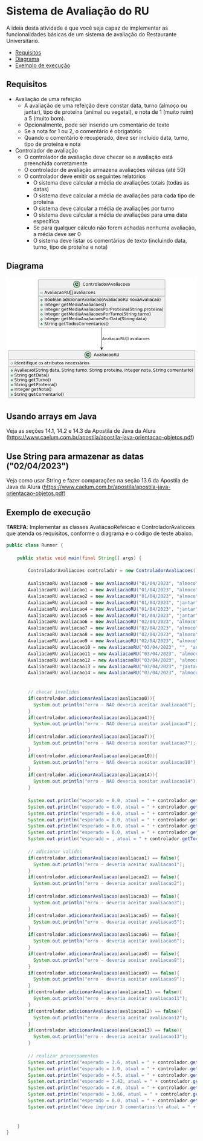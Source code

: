 # Sistema de Avaliação do RU

A ideia desta atividade é que você seja capaz de implementar as funcionalidades
básicas de um sistema de avaliação do Restaurante Universitário.

- [Requisitos](#requisitos)
- [Diagrama](#diagrama)
- [Exemplo de execução](#exemplo-de-execução)

## Requisitos

- Avaliação de uma refeição
  - A avaliação de uma refeição deve constar data, turno (almoço ou jantar), tipo de proteína (animal ou vegetal), e nota de 1 (muito ruim) a 5 (muito bom). 
  - Opcionalmente, pode ser inserido um comentário de texto
  - Se a nota for 1 ou 2, o comentário é obrigatório
  - Quando o comentário é recuperado, deve ser incluído data, turno, tipo de proteína e nota
- Controlador de avaliação
  - O controlador de avaliação deve checar se a avaliação está preenchida corretamente
  - O controlador de avaliação armazena avaliações válidas (até 50)
  - O controlador deve emitir os seguintes relatórios
    - O sistema deve calcular a média de avaliações totais (todas as datas)
    - O sistema deve calcular a média de avaliações para cada tipo de proteína
    - O sistema deve calcular a média de avaliações por turno
    - O sistema deve calcular a média de avaliações para uma data específica
    - Se para qualquer cálculo não forem achadas nenhuma avaliação, a média deve ser 0
    - O sistema deve listar os comentários de texto (incluindo data, turno, tipo de proteína e nota)

## Diagrama
![Diagrama UML](avaliacao-ru.png)


## Usando arrays em Java 

Veja as seções 14.1, 14.2 e 14.3 da Apostila de Java da Alura (https://www.caelum.com.br/apostila/apostila-java-orientacao-objetos.pdf)

## Use String para armazenar as datas ("02/04/2023")

Veja como usar String e fazer comparações na seção 13.6 da Apostila de Java da Alura (https://www.caelum.com.br/apostila/apostila-java-orientacao-objetos.pdf)


## Exemplo de execução 

**TAREFA**: Implementar as classes AvaliacaoRefeicao e ControladorAvalicoes que atenda os requisitos, conforme o diagrama e o código de teste abaixo.

```java
public class Runner {

    public static void main(final String[] args) {

        ControladorAvaliacoes controlador = new ControladorAvaliacoes();

        AvaliacaoRU avaliacao0 = new AvaliacaoRU("01/04/2023", "almoco", "animal", 0, "");// invalida
        AvaliacaoRU avaliacao1 = new AvaliacaoRU("01/04/2023", "almoco", "animal", 3, "");
        AvaliacaoRU avaliacao2 = new AvaliacaoRU("01/04/2023", "almoco", "animal", 4, "para ficar melhor blah blah...");
        AvaliacaoRU avaliacao3 = new AvaliacaoRU("01/04/2023", "jantar", "vegetal", 5, "");
        AvaliacaoRU avaliacao4 = new AvaliacaoRU("01/04/2023", "jantar", "animal", 2, ""); // invalida
        AvaliacaoRU avaliacao5 = new AvaliacaoRU("01/04/2023", "jantar", "animal", 2, "comida fria");
        AvaliacaoRU avaliacao6 = new AvaliacaoRU("02/04/2023", "almoco", "vegetal", 5, "");
        AvaliacaoRU avaliacao7 = new AvaliacaoRU("02/04/2023", "almoco", "", 4, ""); // invalida
        AvaliacaoRU avaliacao8 = new AvaliacaoRU("02/04/2023", "almoco", "animal", 3, "");
        AvaliacaoRU avaliacao9 = new AvaliacaoRU("02/04/2023", "almoco", "animal", 3, "");
        AvaliacaoRU avaliacao10 = new AvaliacaoRU("03/04/2023", "", "animal", 3, ""); // invalida
        AvaliacaoRU avaliacao11 = new AvaliacaoRU("03/04/2023", "almoco", "animal", 3, "");
        AvaliacaoRU avaliacao12 = new AvaliacaoRU("03/04/2023", "almoco", "vegetal", 3, "");
        AvaliacaoRU avaliacao13 = new AvaliacaoRU("03/04/2023", "jantar", "vegetal", 5, "bom demais");
        AvaliacaoRU avaliacao14 = new AvaliacaoRU("03/04/2023", "almoco", "animal", 6, ""); // invalida


        // checar invalidos
        if(controlador.adicionarAvaliacao(avaliacao0)){
          System.out.println("erro - NAO deveria aceitar avaliacao0");
        }
        if(controlador.adicionarAvaliacao(avaliacao4)){
          System.out.println("erro - NAO deveria aceitar avaliacao4");
        }
        if(controlador.adicionarAvaliacao(avaliacao7)){
          System.out.println("erro - NAO deveria aceitar avaliacao7");
        }
        if(controlador.adicionarAvaliacao(avaliacao10)){
          System.out.println("erro - NAO deveria aceitar avaliacao10");
        }
        if(controlador.adicionarAvaliacao(avaliacao14)){
          System.out.println("erro - NAO deveria aceitar avaliacao14");
        }

        System.out.println("esperado = 0.0, atual = " + controlador.getMediaAvaliacoes());
        System.out.println("esperado = 0.0, atual = " + controlador.getMediaAvaliacoesPorProteina("animal"));
        System.out.println("esperado = 0.0, atual = " + controlador.getMediaAvaliacoesPorProteina("vegetal"));
        System.out.println("esperado = 0.0, atual = " + controlador.getMediaAvaliacoesPorTurno("almoco"));
        System.out.println("esperado = 0.0, atual = " + controlador.getMediaAvaliacoesPorTurno("jantar"));
        System.out.println("esperado = 0.0, atual = " + controlador.getMediaAvaliacoesPorData("02/04/2023"));
        System.out.println("esperado = , atual = " + controlador.getTodosComentarios());

        // adicionar validos
        if(controlador.adicionarAvaliacao(avaliacao1) == false){
          System.out.println("erro - deveria aceitar avaliacao1");
        }
        if(controlador.adicionarAvaliacao(avaliacao2) == false){
          System.out.println("erro - deveria aceitar avaliacao2");
        }
        if(controlador.adicionarAvaliacao(avaliacao3) == false){
          System.out.println("erro - deveria aceitar avaliacao3");
        }
        if(controlador.adicionarAvaliacao(avaliacao5) == false){
          System.out.println("erro - deveria aceitar avaliacao5");
        }
        if(controlador.adicionarAvaliacao(avaliacao6) == false){
          System.out.println("erro - deveria aceitar avaliacao6");
        }
        if(controlador.adicionarAvaliacao(avaliacao8) == false){
          System.out.println("erro - deveria aceitar avaliacao8");
        }
        if(controlador.adicionarAvaliacao(avaliacao9) == false){
          System.out.println("erro - deveria aceitar avaliacao9");
        }
        if(controlador.adicionarAvaliacao(avaliacao11) == false){
          System.out.println("erro - deveria aceitar avaliacao11");
        }
        if(controlador.adicionarAvaliacao(avaliacao12) == false){
          System.out.println("erro - deveria aceitar avaliacao12");
        }
        if(controlador.adicionarAvaliacao(avaliacao13) == false){
          System.out.println("erro - deveria aceitar avaliacao13");
        }
      
        // realizar processamentos
        System.out.println("esperado = 3.6, atual = " + controlador.getMediaAvaliacoes());
        System.out.println("esperado = 3.0, atual = " + controlador.getMediaAvaliacoesPorProteina("animal"));
        System.out.println("esperado = 4.5, atual = " + controlador.getMediaAvaliacoesPorProteina("vegetal"));
        System.out.println("esperado = 3.42, atual = " + controlador.getMediaAvaliacoesPorTurno("almoco"));
        System.out.println("esperado = 4.0, atual = " + controlador.getMediaAvaliacoesPorTurno("jantar"));
        System.out.println("esperado = 3.66, atual = " + controlador.getMediaAvaliacoesPorData("02/04/2023"));
        System.out.println("esperado = 0.0, atual = " + controlador.getMediaAvaliacoesPorData("05/04/2023"));
        System.out.println("deve imprimir 3 comentarios:\n atual = " + controlador.getTodosComentarios());


    }
}
```
